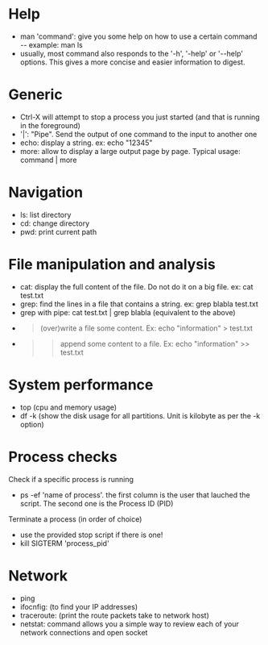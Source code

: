 Help
======
- man 'command': give you some help on how to use a certain command
-- example: man ls
- usually, most command also responds to the '-h', '-help' or '--help' options. This gives a more concise and easier information to digest.


Generic
========
- Ctrl-X will attempt to stop a process you just started (and that is running in the foreground)
- '|': "Pipe". Send the output of one command to the input to another one
- echo: display a string. ex: echo "12345"
- more: allow to display a large output page by page. Typical usage: command | more


Navigation
===========
- ls: list directory
- cd: change directory
- pwd: print current path


File manipulation and analysis
==============================
- cat: display the full content of the file. Do not do it on a big file. ex: cat test.txt
- grep: find the lines in a file that contains a string. ex: grep blabla test.txt
- grep with pipe: cat test.txt | grep blabla (equivalent to the above)
- > (over)write a file some content. Ex: echo "information" > test.txt
- >> append some content to a file. Ex: echo "information" >> test.txt


System performance
===================
- top (cpu and memory usage)
- df -k (show the disk usage for all partitions. Unit is kilobyte as per the -k option)

Process checks
==============
Check if a specific process is running
- ps -ef 'name of process'. the first column is the user that lauched the script. The second one is the Process ID (PID)

Terminate a process (in order of choice)
- use the provided stop script if there is one!
- kill SIGTERM 'process_pid'


Network
========
- ping
- ifocnfig:  (to find your IP addresses)
- traceroute:  (print the route packets take to network host)
- netstat:  command allows you a simple way to review each of your network connections and open socket

